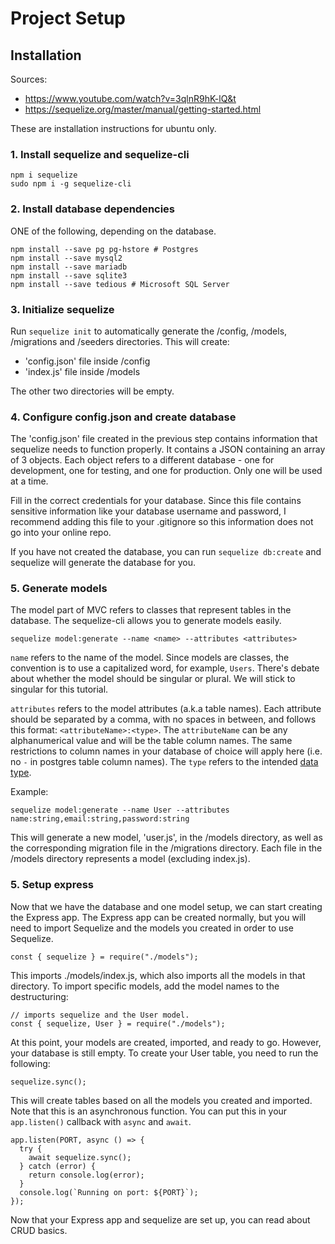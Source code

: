 # Project Setup

## Installation

Sources:

- https://www.youtube.com/watch?v=3qlnR9hK-lQ&t
- https://sequelize.org/master/manual/getting-started.html

These are installation instructions for ubuntu only.

### 1. Install sequelize and sequelize-cli

```
npm i sequelize
sudo npm i -g sequelize-cli
```

### 2. Install database dependencies

ONE of the following, depending on the database.

```
npm install --save pg pg-hstore # Postgres
npm install --save mysql2
npm install --save mariadb
npm install --save sqlite3
npm install --save tedious # Microsoft SQL Server
```

### 3. Initialize sequelize

Run `sequelize init` to automatically generate the /config, /models, /migrations and /seeders directories. This will create:

- 'config.json' file inside /config
- 'index.js' file inside /models

The other two directories will be empty.

### 4. Configure config.json and create database

The 'config.json' file created in the previous step contains information that sequelize needs to function properly. It contains a JSON containing an array of 3 objects. Each object refers to a different database - one for development, one for testing, and one for production. Only one will be used at a time.

Fill in the correct credentials for your database. Since this file contains sensitive information like your database username and password, I recommend adding this file to your .gitignore so this information does not go into your online repo.

If you have not created the database, you can run `sequelize db:create` and sequelize will generate the database for you.

### 5. Generate models

The model part of MVC refers to classes that represent tables in the database. The sequelize-cli allows you to generate models easily.

```
sequelize model:generate --name <name> --attributes <attributes>
```

`name` refers to the name of the model. Since models are classes, the convention is to use a capitalized word, for example, `Users`. There's debate about whether the model should be singular or plural. We will stick to singular for this tutorial.

`attributes` refers to the model attributes (a.k.a table names). Each attribute should be separated by a comma, with no spaces in between, and follows this format: `<attributeName>:<type>`. The `attributeName` can be any alphanumerical value and will be the table column names. The same restrictions to column names in your database of choice will apply here (i.e. no `-` in postgres table column names). The `type` refers to the intended [data type](https://sequelize.org/v5/manual/data-types.html).

Example:

```
sequelize model:generate --name User --attributes name:string,email:string,password:string
```

This will generate a new model, 'user.js', in the /models directory, as well as the corresponding migration file in the /migrations directory. Each file in the /models directory represents a model (excluding index.js).

### 5. Setup express

Now that we have the database and one model setup, we can start creating the Express app. The Express app can be created normally, but you will need to import Sequelize and the models you created in order to use Sequelize.

```
const { sequelize } = require("./models");
```

This imports ./models/index.js, which also imports all the models in that directory. To import specific models, add the model names to the destructuring:

```
// imports sequelize and the User model.
const { sequelize, User } = require("./models");
```

At this point, your models are created, imported, and ready to go. However, your database is still empty. To create your User table, you need to run the following:

```
sequelize.sync();
```

This will create tables based on all the models you created and imported. Note that this is an asynchronous function. You can put this in your `app.listen()` callback with `async` and `await`.

```
app.listen(PORT, async () => {
  try {
    await sequelize.sync();
  } catch (error) {
    return console.log(error);
  }
  console.log(`Running on port: ${PORT}`);
});
```

Now that your Express app and sequelize are set up, you can read about CRUD basics.
